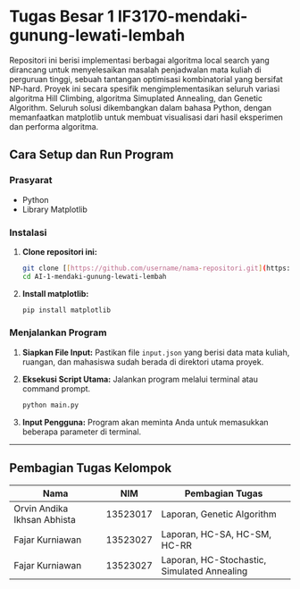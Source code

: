 # Tugas Besar 1 IF3170-mendaki-gunung-lewati-lembah
Repositori ini berisi implementasi berbagai algoritma local search yang dirancang untuk menyelesaikan masalah penjadwalan mata kuliah di perguruan tinggi, sebuah tantangan optimisasi kombinatorial yang bersifat NP-hard. Proyek ini secara spesifik mengimplementasikan seluruh variasi algoritma Hill Climbing, algoritma Simuplated Annealing, dan Genetic Algorithm. Seluruh solusi dikembangkan dalam bahasa Python, dengan memanfaatkan matplotlib untuk membuat visualisasi dari hasil eksperimen dan performa algoritma.
## Cara Setup dan Run Program
### Prasyarat
* Python
* Library Matplotlib

### Instalasi
1.  **Clone repositori ini:**
    ```bash
    git clone [[https://github.com/username/nama-repositori.git](https://github.com/username/nama-repositori.git)](https://github.com/orvin14/AI-1-mendaki-gunung-lewati-lembah)
    cd AI-1-mendaki-gunung-lewati-lembah
    ```

2.  **Install matplotlib:**
    ```bash
    pip install matplotlib
    ```

### Menjalankan Program
1.  **Siapkan File Input:**
    Pastikan file `input.json` yang berisi data mata kuliah, ruangan, dan mahasiswa sudah berada di direktori utama proyek.

2.  **Eksekusi Script Utama:**
    Jalankan program melalui terminal atau command prompt.
    ```bash
    python main.py
    ```

3.  **Input Pengguna:**
    Program akan meminta Anda untuk memasukkan beberapa parameter di terminal.
---
## Pembagian Tugas Kelompok
|            Nama             |      NIM      |               Pembagian Tugas               |
| --------------------------  | ------------- | ------------------------------------------- |
| Orvin Andika Ikhsan Abhista |    13523017   | Laporan, Genetic Algorithm                  |
| Fajar Kurniawan             |    13523027   | Laporan, HC-SA, HC-SM, HC-RR                |
| Fajar Kurniawan             |    13523027   | Laporan, HC-Stochastic, Simulated Annealing |
